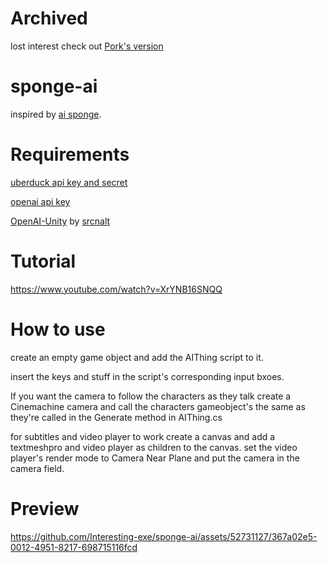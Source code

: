 # Archived
lost interest check out [Pork's version](https://github.com/PorkDevMode/AiSponge)

# sponge-ai
inspired by [ai sponge](https://www.youtube.com/watch?v=b4cJjkI5uGw).

# Requirements
[uberduck api key and secret](http://uberduck.ai)

[openai api key](https://platform.openai.com/account/api-keys)

[OpenAI-Unity](https://github.com/srcnalt/OpenAI-Unity/releases/tag/v0.1.13) by [srcnalt](https://github.com/srcnalt)

# Tutorial
https://www.youtube.com/watch?v=XrYNB16SNQQ

# How to use
create an empty game object and add the AIThing script to it.

insert the keys and stuff in the script's corresponding input bxoes.

If you want the camera to follow the characters as they talk create a Cinemachine camera and call the characters gameobject's the same as they're called in the Generate method in AIThing.cs

for subtitles and video player to work create a canvas and add a textmeshpro and video player as children to the canvas. set the video player's render mode to Camera Near Plane and put the camera in the camera field.

# Preview




https://github.com/Interesting-exe/sponge-ai/assets/52731127/367a02e5-0012-4951-8217-698715116fcd

